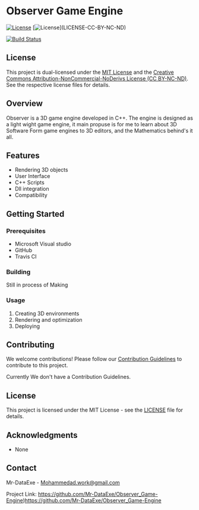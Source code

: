 # Observer Game Engine

[![License](https://img.shields.io/badge/license-MIT-blue.svg)](LICENSE)
[![License]([https://img.shields.io/badge/license-MIT-blue.svg](https://img.shields.io/badge/license-CC%20BY--NC--ND-red.svg))](LICENSE-CC-BY-NC-ND)

[![Build Status](https://travis-ci.org/Mr-DataExe/Observer_Game-Engine.svg?branch=master)](https://travis-ci.org/Mr-DataExe/Observer_Game-Engine)
## License

This project is dual-licensed under the [MIT License](LICENSE) and the [Creative Commons Attribution-NonCommercial-NoDerivs License (CC BY-NC-ND)](LICENSE-CC-BY-NC-ND). See the respective license files for details.

## Overview

Observer is a 3D game engine developed in C++. The engine is designed as a light wight game engine, it main propuse is for me to learn about 3D Software
Form game engines to 3D editors, and the Mathematics behind's it all.
## Features

- Rendering 3D objects
- User Interface 
- C++ Scripts
- Dll integration
- Compatibility 

## Getting Started

### Prerequisites

- Microsoft Visual studio
- GitHub
- Travis CI

### Building

Still in process of Making

### Usage

1. Creating 3D environments
2. Rendering and optimization
3. Deploying

## Contributing

We welcome contributions! Please follow our [Contribution Guidelines](CONTRIBUTING.md) to contribute to this project.

Currently We don't have a Contribution Guidelines.

## License

This project is licensed under the MIT License - see the [LICENSE](LICENSE) file for details.

## Acknowledgments

- None

## Contact

Mr-DataExe - Mohammedad.work@gmail.com

Project Link: https://github.com/Mr-DataExe/Observer_Game-Engine)https://github.com/Mr-DataExe/Observer_Game-Engine
